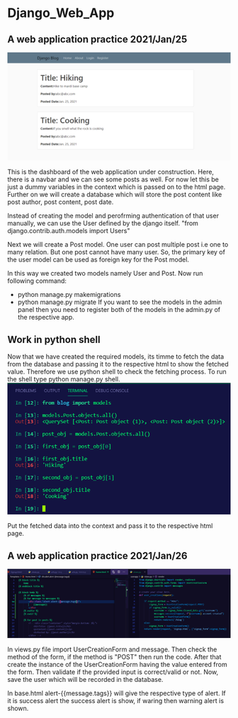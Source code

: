# Django_Web_App

<h2>A web application practice 2021/Jan/25</h2>
<img src="Images for github/Dashborad.PNG">
<p>This is the dashboard of the web application under construction. Here, there is a navbar and we can see some posts as well. 
For now let this be just a dummy variables in the context which is passed on to the html page. 
Further on we will create a database which will store the post content like post author, post content, post date.
</p>

<p>
Instead of creating the model and perofrming authentication of that user manually, we can use the User defined by the django itself.
"from django.contrib.auth.models import Users"

Next we will create a Post model. One user can post multiple post i.e one to many relation. But one post cannot have many user.
So, the primary key of the user model can be used as foreign key for the Post model.

In this way we created two models namely User and Post. Now run following command:
- python manage.py makemigrations
- python manage.py migrate
If you want to see the models in the admin panel then you need to register both of the models in the admin.py of the respective app.
</p>

<h2>Work in python shell </h2>
<p>
  Now that we have created the required models, its timme to fetch the data from the database and passing it to the respective html to show the
  fetched value. Therefore we use python shell to check the fetching process. To run the shell type python manage.py shell.
  <img src="Images for github/PyhonShell.PNG"/>
</p>

<p>
  Put the fetched data into the context and pass it to the respective html page.
</p>

<h2>A web application practice 2021/Jan/26</h2>
<img src="Images for github/user_validation_and_message.PNG"/>
<p>
  In views.py file import UserCreationForm and message. Then check the method of the form, if the method is "POST" then run the code. After that create the
  instance of the UserCreationForm having the value entered from the form. Then validate if the provided input is correct/valid or not. Now, save the user which 
  will be recorded in the database.
  
  In base.html alert-{{message.tags}} will give the respective type of alert. If it is success alert the success alert is show, if waring then warning alert is shown.
</p>
